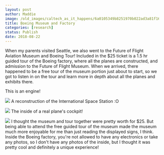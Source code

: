 ```yaml
---
layout: post
author: Maddie
image: /old_images/caltech_as_it_happens/6a0105349b8251970b022ad3a81f16200b.jpg
title: Boeing Museum and Factory
categories: [research]
status: Publish
date: 2018-08-22
---
```



When my parents visited Seattle, we also went to the Future of Flight Aviation Museum and Boeing Tour! Included in the $25 ticket is a 1.5 hr guided tour of the Boeing factory, where all the planes are constructed, and admission to the Future of Flight Museum. When we arrived, there happened to be a free tour of the museum portion just about to start, so we got to listen in on the tour and learn more in depth about all the planes and exhibits there.

This is an engine!

![](/old_images/caltech_as_it_happens/6a0105349b8251970b022ad3a81f12200b.jpg)
A reconstruction of the International Space Station :O

![](/old_images/caltech_as_it_happens/6a0105349b8251970b022ad3a81f02200b.jpg)
The inside of a real plane's cockpit!

![](/old_images/caltech_as_it_happens/6a0105349b8251970b022ad3a81f0a200b.jpg)
I thought the museum and tour together were pretty worth for $25. But being able to attend the free guided tour of the museum made the museum much more enjoyable for me than just reading the displayed signs, I think. Inside the Boeing factory, you're not allowed to have any electronics or take any photos, so I don't have any photos of the inside, but I thought it was pretty cool and definitely a unique experience!

